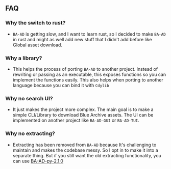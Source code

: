 ## FAQ

### Why the switch to rust?

- `BA-AD` is getting slow, and I want to learn rust, so I decided to make `BA-AD` in rust and might as well add new
  stuff that I didn't add before like Global asset download.

### Why a library?

- This helps the process of porting `BA-AD` to another project.
  Instead of rewriting or passing as an executable, this exposes functions so you can implement the functions easily.
  This also helps when porting to another language because you can bind it with `Cdylib`

### Why no search UI?

- It just makes the project more complex.
  The main goal is to make a simple CLI/Library to download Blue Archive assets.
  The UI can be implemented on another project like `BA-AD-GUI` or `BA-AD-TUI`.

### Why no extracting?

- Extracting has been removed from `BA-AD` because It's challenging to maintain and makes the codebase messy.
  So I opt in to make it into a separate thing.
  But if you still want the old extracting functionality, you can
  use [BA-AD-py-2.1.0](https://github.com/Deathemonic/BA-AD/archive/743f69db3964f654bba33b6ce8ebd214010fd53d.zip)
